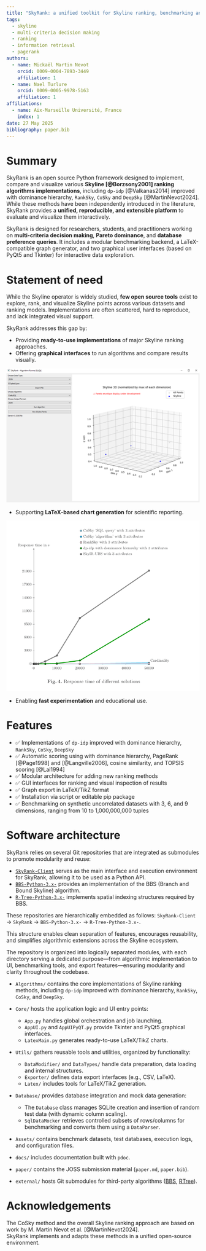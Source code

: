 ```yaml
---
title: "SkyRank: a unified toolkit for Skyline ranking, benchmarking and visualization"
tags:
  - skyline
  - multi-criteria decision making
  - ranking
  - information retrieval
  - pagerank
authors:
  - name: Mickaël Martin Nevot
    orcid: 0009-0004-7893-3449
    affiliation: 1
  - name: Nael Turlure
    orcid: 0009-0005-9978-5163
    affiliation: 1
affiliations:
  - name: Aix-Marseille Université, France
    index: 1
date: 27 May 2025
bibliography: paper.bib
---
```


# Summary

SkyRank is an open source Python framework designed to implement, compare and visualize various **Skyline [@Borzsony2001] ranking algorithms implementations**, including `dp-idp` [@Valkanas2014] improved with dominance hierarchy, `RankSky`, `CoSky` and `DeepSky` [@MartinNevot2024]. While these methods have been independently introduced in the literature, SkyRank provides a **unified, reproducible, and extensible platform** to evaluate and visualize them interactively.

SkyRank is designed for researchers, students, and practitioners working on **multi-criteria decision making**, **Pareto dominance**, and **database preference queries**. It includes a modular benchmarking backend, a LaTeX-compatible graph generator, and two graphical user interfaces (based on PyQt5 and Tkinter) for interactive data exploration.

# Statement of need

While the Skyline operator is widely studied, **few open source tools** exist to explore, rank, and visualize Skyline points across various datasets and ranking models. Implementations are often scattered, hard to reproduce, and lack integrated visual support.

SkyRank addresses this gap by:

- Providing **ready-to-use implementations** of major Skyline ranking approaches.
- Offering **graphical interfaces** to run algorithms and compare results visually.

![Graphical interface with Skyline points visualization.\label{mylabel}](/img/Skyrank%20UI.png)

- Supporting **LaTeX-based chart generation** for scientific reporting.

![Latex graph generation.\label{mylabel}](/img/Skyrank%20Latex.png)
- Enabling **fast experimentation** and educational use.

# Features

- ✅ Implementations of `dp-idp` improved with dominance hierarchy, `RankSky`, `CoSky`, `DeepSky`
- ✅ Automatic scoring using with dominance hierarchy, PageRank [@Page1998] and [@Langville2006], cosine similarity, and TOPSIS scoring [@Lai1994]
- ✅ Modular architecture for adding new ranking methods
- ✅ GUI interfaces for ranking and visual inspection of results
- ✅ Graph export in LaTeX/TikZ format
- ✅ Installation via script or editable pip package
- ✅ Benchmarking on synthetic uncorrelated datasets with 3, 6, and 9 dimensions, ranging from 10 to 1,000,000,000 tuples

# Software architecture

SkyRank relies on several Git repositories that are integrated as submodules to promote modularity and reuse:

- [`SkyRank-Client`](https://github.com/Turlure-Nael-23018992/SkyRank-Client) serves as the main interface and execution environment for SkyRank, allowing it to be used as a Python API.
- [`BBS-Python-3.x-`](https://github.com/Turlure-Nael-23018992/BBS-Python-3.x-) provides an implementation of the BBS (Branch and Bound Skyline) algorithm.
- [`R-Tree-Python-3.x-`](https://github.com/Turlure-Nael-23018992/R-Tree-Python-3.x-) implements spatial indexing structures required by BBS.

These repositories are hierarchically embedded as follows:
`SkyRank-Client` → `SkyRank` → `BBS-Python-3.x-` → `R-Tree-Python-3.x-`.

This structure enables clean separation of features, encourages reusability, and simplifies algorithmic extensions across the Skyline ecosystem.

The repository is organized into logically separated modules, with each directory serving a dedicated purpose—from algorithmic implementation to UI, benchmarking tools, and export features—ensuring modularity and clarity throughout the codebase.

- `Algorithms/` contains the core implementations of Skyline ranking methods, including `dp-idp` improved with dominance hierarchy, `RankSky`, `CoSky`, and `DeepSky`.

- `Core/` hosts the application logic and UI entry points:
  - `App.py` handles global orchestration and job launching.
  - `AppUI.py` and `AppUIPyQT.py` provide Tkinter and PyQt5 graphical interfaces.
  - `LatexMain.py` generates ready-to-use LaTeX/TikZ charts.

- `Utils/` gathers reusable tools and utilities, organized by functionality:
  - `DataModifier/` and `DataTypes/` handle data preparation, data loading and internal structures.
  - `Exporter/` defines data export interfaces (e.g., CSV, LaTeX).
  - `Latex/` includes tools for LaTeX/TikZ generation.

- `Database/` provides database integration and mock data generation:
  - The `Database` class manages SQLite creation and insertion of random test data (with dynamic column scaling).
  - `SqlDataMocker` retrieves controlled subsets of rows/columns for benchmarking and converts them using a `DataParser`.

- `Assets/` contains benchmark datasets, test databases, execution logs, and configuration files.

- `docs/` includes documentation built with `pdoc`.

- `paper/` contains the JOSS submission material (`paper.md`, `paper.bib`).

- `external/` hosts Git submodules for third-party algorithms ([BBS](https://github.com/Turlure-Nael-23018992/BBS-Python-3.x-), [RTree](https://github.com/Turlure-Nael-23018992/R-Tree-Python-3.x-)).

# Acknowledgements

The CoSky method and the overall Skyline ranking approach are based on work by M. Martin Nevot et al. [@MartinNevot2024].  
SkyRank implements and adapts these methods in a unified open-source environment.
